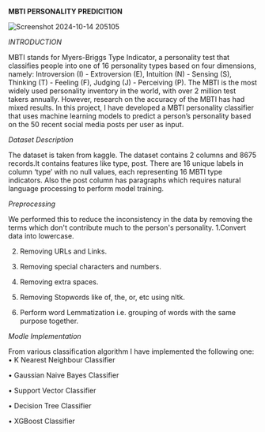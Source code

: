 **MBTI PERSONALITY PREDICITION**

![Screenshot 2024-10-14 205105](https://github.com/user-attachments/assets/05550b36-77a6-4945-b0cb-5f259d426223)

*INTRODUCTION*

MBTI stands for Myers-Briggs Type Indicator, a personality test that classifies people into one of 16 personality types based on four dimensions, namely: Introversion (I) - Extroversion (E), Intuition (N) - Sensing (S), Thinking (T) - Feeling (F), Judging (J) - Perceiving (P). The MBTI is the most widely used personality inventory in the world, with over 2 million test takers annually. However, research on the accuracy of the MBTI has had mixed results. In this project, I have developed a MBTI personality classifier that uses machine learning models to predict a person’s personality based on the 50 recent social media posts per user as input.

*Dataset Description*

The dataset is taken from kaggle. The dataset contains 2 columns and 8675 records.It contains features like type, post. There are 16 unique labels in column ‘type’ with no null values, each representing 16 MBTI type indicators. Also the post column has paragraphs which requires natural language processing to perform model training.

*Preprocessing*

We performed this to reduce the inconsistency in the data by removing the terms which don't contribute much to the person's personality.
1.Convert data into lowercase.

2.  Removing URLs and Links.

3. Removing special characters and numbers.
   
4. Removing extra spaces.
  
5. Removing Stopwords like of, the, or, etc using nltk.
  
6. Perform word Lemmatization i.e. grouping of words with the same purpose together.

*Modle Implementation*

From various classification algorithm I have implemented the following one:
• K Nearest Neighbour Classifier

• Gaussian Naive Bayes Classifier

• Support Vector Classifier

• Decision Tree Classifier

• XGBoost Classifier



